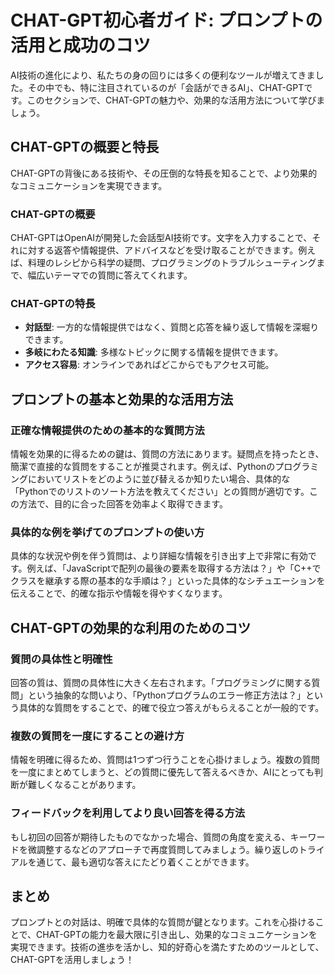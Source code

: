 # CHAT-GPT初心者ガイド: プロンプトの活用と成功のコツ

AI技術の進化により、私たちの身の回りには多くの便利なツールが増えてきました。その中でも、特に注目されているのが「会話ができるAI」、CHAT-GPTです。このセクションで、CHAT-GPTの魅力や、効果的な活用方法について学びましょう。

## CHAT-GPTの概要と特長

CHAT-GPTの背後にある技術や、その圧倒的な特長を知ることで、より効果的なコミュニケーションを実現できます。

### CHAT-GPTの概要

CHAT-GPTはOpenAIが開発した会話型AI技術です。文字を入力することで、それに対する返答や情報提供、アドバイスなどを受け取ることができます。例えば、料理のレシピから科学の疑問、プログラミングのトラブルシューティングまで、幅広いテーマでの質問に答えてくれます。

### CHAT-GPTの特長

- **対話型**: 一方的な情報提供ではなく、質問と応答を繰り返して情報を深堀りできます。
- **多岐にわたる知識**: 多様なトピックに関する情報を提供できます。
- **アクセス容易**: オンラインであればどこからでもアクセス可能。

## プロンプトの基本と効果的な活用方法

### 正確な情報提供のための基本的な質問方法

情報を効果的に得るための鍵は、質問の方法にあります。疑問点を持ったとき、簡潔で直接的な質問をすることが推奨されます。例えば、Pythonのプログラミングにおいてリストをどのように並び替えるか知りたい場合、具体的な「Pythonでのリストのソート方法を教えてください」との質問が適切です。この方法で、目的に合った回答を効率よく取得できます。

### 具体的な例を挙げてのプロンプトの使い方

具体的な状況や例を伴う質問は、より詳細な情報を引き出す上で非常に有効です。例えば、「JavaScriptで配列の最後の要素を取得する方法は？」や「C++でクラスを継承する際の基本的な手順は？」といった具体的なシチュエーションを伝えることで、的確な指示や情報を得やすくなります。

## CHAT-GPTの効果的な利用のためのコツ

### 質問の具体性と明確性

回答の質は、質問の具体性に大きく左右されます。「プログラミングに関する質問」という抽象的な問いより、「Pythonプログラムのエラー修正方法は？」という具体的な質問をすることで、的確で役立つ答えがもらえることが一般的です。

### 複数の質問を一度にすることの避け方

情報を明確に得るため、質問は1つずつ行うことを心掛けましょう。複数の質問を一度にまとめてしまうと、どの質問に優先して答えるべきか、AIにとっても判断が難しくなることがあります。

### フィードバックを利用してより良い回答を得る方法

もし初回の回答が期待したものでなかった場合、質問の角度を変える、キーワードを微調整するなどのアプローチで再度質問してみましょう。繰り返しのトライアルを通じて、最も適切な答えにたどり着くことができます。

## まとめ

プロンプトとの対話は、明確で具体的な質問が鍵となります。これを心掛けることで、CHAT-GPTの能力を最大限に引き出し、効果的なコミュニケーションを実現できます。技術の進歩を活かし、知的好奇心を満たすためのツールとして、CHAT-GPTを活用しましょう！
